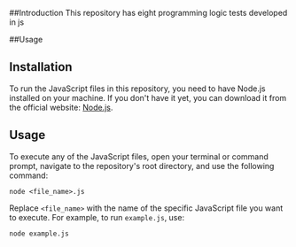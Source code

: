 ##Introduction
This repository has eight programming logic tests developed in js

##Usage

## Installation

To run the JavaScript files in this repository, you need to have Node.js installed on your machine. If you don't have it yet, you can download it from the official website: [Node.js](https://nodejs.org/).

## Usage

To execute any of the JavaScript files, open your terminal or command prompt, navigate to the repository's root directory, and use the following command:

`node <file_name>.js`

Replace `<file_name>` with the name of the specific JavaScript file you want to execute. For example, to run `example.js`, use:

`node example.js`
